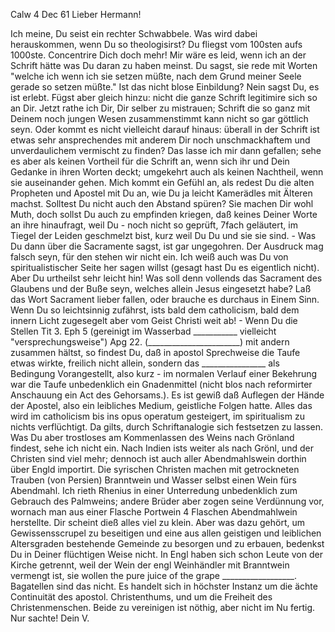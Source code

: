  Calw 4 Dec 61
Lieber Hermann!

Ich meine, Du seist ein rechter Schwabbele. Was wird dabei herauskommen, wenn Du so theologisirst? Du fliegst vom 100sten aufs 1000ste. Concentrire Dich doch mehr! Mir wäre es leid, wenn ich an der Schrift hätte was Du daran zu haben meinst. Du sagst, sie rede mit Worten "welche ich wenn ich sie setzen müßte, nach dem Grund meiner Seele gerade so setzen müßte." Ist das nicht blose Einbildung? Nein sagst Du, es ist erlebt. Fügst aber gleich hinzu: nicht die ganze Schrift legitimire sich so an Dir. Jetzt rathe ich Dir, Dir selber zu mistrauen; Schrift die so ganz mit Deinem noch jungen Wesen zusammenstimmt kann nicht so gar göttlich seyn. Oder kommt es nicht vielleicht darauf hinaus: überall in der Schrift ist etwas sehr ansprechendes mit anderem Dir noch unschmackhaftem und unverdaulichem vermischt zu finden? Das lasse ich mir dann gefallen; sehe es aber als keinen Vortheil für die Schrift an, wenn sich ihr und Dein Gedanke in ihren Worten deckt; umgekehrt auch als keinen Nachtheil, wenn sie auseinander gehen. Mich kommt ein Gefühl an, als redest Du die alten Propheten und Apostel mit Du an, wie Du ja leicht Kamerädles mit Älteren machst. Solltest Du nicht auch den Abstand spüren? Sie machen Dir wohl Muth, doch sollst Du auch zu empfinden kriegen, daß keines Deiner Worte an ihre hinaufragt, weil Du - noch nicht so geprüft, 7fach geläutert, im Tiegel der Leiden geschmelzt bist, kurz weil Du Du und sie sie sind. - Was Du dann über die Sacramente sagst, ist gar ungegohren. Der Ausdruck mag falsch seyn, für den stehen wir nicht ein. Ich weiß auch was Du von spiritualistischer Seite her sagen willst (gesagt hast Du es eigentlich nicht). Aber Du urtheilst sehr leicht hin! Was soll denn vollends das Sacrament des Glaubens und der Buße seyn, welches allein Jesus eingesetzt habe? Laß das Wort Sacrament lieber fallen, oder brauche es durchaus in Einem Sinn. Wenn Du so leichtsinnig zufährst, ists bald dem catholicism, bald dem innern Licht zugesegelt aber vom Geist Christi weit ab! - Wenn Du die Stellen Tit 3. Eph 5 (gereinigt im Wasserbad ___________ vielleicht "versprechungsweise") Apg 22. (_______________________) mit andern zusammen hältst, so findest Du, daß in apostol Sprechweise die Taufe etwas wirkte, freilich nicht allein, sondern das ________________ als Bedingung Vorangestellt, also kurz - im normalen Verlauf einer Bekehrung war die Taufe unbedenklich ein Gnadenmittel (nicht blos nach reformirter Anschauung ein Act des Gehorsams.). Es ist gewiß daß Auflegen der Hände der Apostel, also ein leibliches Medium, geistliche Folgen hatte. Alles das wird im catholicism bis ins opus operatum gesteigert, im spiritualism zu nichts verflüchtigt. Da gilts, durch Schriftanalogie sich festsetzen zu lassen. Was Du aber trostloses am Kommenlassen des Weins nach Grönland findest, sehe ich nicht ein. Nach Indien ists weiter als nach Grönl, und der Christen sind viel mehr; dennoch ist auch aller Abendmahlswein dorthin über Engld importirt. Die syrischen Christen machen mit getrockneten Trauben (von Persien) Branntwein und Wasser selbst einen Wein fürs Abendmahl. Ich rieth Rhenius in einer Unterredung unbedenklich zum Gebrauch des Palmweins; andere Brüder aber zogen seine Verdünnung vor, wornach man aus einer Flasche Portwein 4 Flaschen Abendmahlwein herstellte. Dir scheint dieß alles viel zu klein. Aber was dazu gehört, um Gewissensscrupel zu beseitigen und eine aus allen geistigen und leiblichen Altersgraden bestehende Gemeinde zu besorgen und zu erbauen, bedenkst Du in Deiner flüchtigen Weise nicht. In Engl haben sich schon Leute von der Kirche getrennt, weil der Wein der engl Weinhändler mit Branntwein vermengt ist, sie wollen the pure juice of the grape __________________. Bagatellen sind das nicht. Es handelt sich in höchster Instanz um die ächte Continuität des apostol. Christenthums, und um die Freiheit des Christenmenschen. Beide zu vereinigen ist nöthig, aber nicht im Nu fertig. Nur sachte!
 Dein V.
